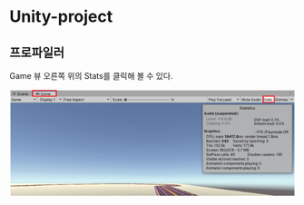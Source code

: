 # Unity-project

## 프로파일러
Game 뷰 오른쪽 위의 Stats를 클릭해 볼 수 있다.    

![프로파일러](https://github.com/sh02092/Unity-study/blob/d04e75aec14dd46c8e1ed015cdba5512f5a4d1d2/Unity-project/Image/Profiler_img.png)